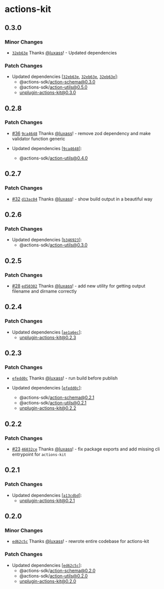 # actions-kit

## 0.3.0

### Minor Changes

- [`32eb63e`](https://github.com/luxass/actions-kit/commit/32eb63efa29b80f4f08a4b99d6f67625fa5d17f7) Thanks [@luxass](https://github.com/luxass)! - Updated dependencies

### Patch Changes

- Updated dependencies [[`32eb63e`](https://github.com/luxass/actions-kit/commit/32eb63efa29b80f4f08a4b99d6f67625fa5d17f7), [`32eb63e`](https://github.com/luxass/actions-kit/commit/32eb63efa29b80f4f08a4b99d6f67625fa5d17f7), [`32eb63e`](https://github.com/luxass/actions-kit/commit/32eb63efa29b80f4f08a4b99d6f67625fa5d17f7)]:
  - @actions-sdk/action-schema@0.3.0
  - @actions-sdk/action-utils@0.5.0
  - unplugin-actions-kit@0.3.0

## 0.2.8

### Patch Changes

- [#36](https://github.com/luxass/actions-kit/pull/36) [`9ca4648`](https://github.com/luxass/actions-kit/commit/9ca4648bfb02d0a576e21bfb5b6f9e73bf613563) Thanks [@luxass](https://github.com/luxass)! - remove zod dependency and make validator function generic

- Updated dependencies [[`9ca4648`](https://github.com/luxass/actions-kit/commit/9ca4648bfb02d0a576e21bfb5b6f9e73bf613563)]:
  - @actions-sdk/action-utils@0.4.0

## 0.2.7

### Patch Changes

- [#32](https://github.com/luxass/actions-kit/pull/32) [`d13ac04`](https://github.com/luxass/actions-kit/commit/d13ac043b044c46fea1f9e4d5c56ddb8543a8ed6) Thanks [@luxass](https://github.com/luxass)! - show build output in a beautiful way

## 0.2.6

### Patch Changes

- Updated dependencies [[`b346923`](https://github.com/luxass/actions-kit/commit/b3469232f40dd1886130049b1bcc6232632eb420)]:
  - @actions-sdk/action-utils@0.3.0

## 0.2.5

### Patch Changes

- [#28](https://github.com/luxass/actions-kit/pull/28) [`ed50302`](https://github.com/luxass/actions-kit/commit/ed503020a2181f1fe2e5bc26aae50e2adc8e411e) Thanks [@luxass](https://github.com/luxass)! - add new utility for getting output filename and dirname correctly

## 0.2.4

### Patch Changes

- Updated dependencies [[`ae1a6ec`](https://github.com/luxass/actions-kit/commit/ae1a6ec04ad71f0adda06439877d65182719ba9a)]:
  - unplugin-actions-kit@0.2.3

## 0.2.3

### Patch Changes

- [`efedd0c`](https://github.com/luxass/actions-kit/commit/efedd0cf1448c1d480cddde2ef43a3939b325be6) Thanks [@luxass](https://github.com/luxass)! - run build before publish

- Updated dependencies [[`efedd0c`](https://github.com/luxass/actions-kit/commit/efedd0cf1448c1d480cddde2ef43a3939b325be6)]:
  - @actions-sdk/action-schema@0.2.1
  - @actions-sdk/action-utils@0.2.1
  - unplugin-actions-kit@0.2.2

## 0.2.2

### Patch Changes

- [#23](https://github.com/luxass/actions-kit/pull/23) [`46032ce`](https://github.com/luxass/actions-kit/commit/46032ce171655d8a2eb7277238664aa386485b3b) Thanks [@luxass](https://github.com/luxass)! - fix package exports and add missing cli entrypoint for `actions-kit`

## 0.2.1

### Patch Changes

- Updated dependencies [[`a13cdbd`](https://github.com/luxass/actions-kit/commit/a13cdbd702cb5499dd5d08c47fd69b7ef1afaa90)]:
  - unplugin-actions-kit@0.2.1

## 0.2.0

### Minor Changes

- [`ed62c5c`](https://github.com/luxass/actions-kit/commit/ed62c5c7755ae589636ba1aca5ac11896ca09283) Thanks [@luxass](https://github.com/luxass)! - rewrote entire codebase for actions-kit

### Patch Changes

- Updated dependencies [[`ed62c5c`](https://github.com/luxass/actions-kit/commit/ed62c5c7755ae589636ba1aca5ac11896ca09283)]:
  - @actions-sdk/action-schema@0.2.0
  - @actions-sdk/action-utils@0.2.0
  - unplugin-actions-kit@0.2.0
